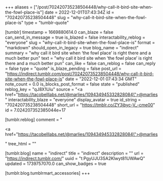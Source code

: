 +++
aliases = ["/post/702420735238504448/why-call-it-bird-site-when-the-fowl-place-is"]
date = 2022-12-01T07:43:34Z
id = "702420735238504448"
slug = "why-call-it-bird-site-when-the-fowl-place-is"
type = "tumblr-quote"

[tumblr]
timestamp = 1669880614.0
can_blaze = false
can_send_in_message = true
is_blazed = false
interactability_reblog = "everyone"
slug = "why-call-it-bird-site-when-the-fowl-place-is"
format = "markdown"
should_open_in_legacy = true
blog_name = "indirect"
summary = "why call it bird site when ‘the fowl place’ is right there and a much better pun"
text = "why call it bird site when ‘the fowl place’ is right there and a much better pun"
can_like = false
can_reblog = false
can_reply = false
type = "quote"
is_blaze_pending = false
post_url = "https://indirect.tumblr.com/post/702420735238504448/why-call-it-bird-site-when-the-fowl-place-is"
date = "2022-12-01 07:43:34 GMT"
note_count = 0.0
is_blocks_post_format = false
state = "published"
reblog_key = "qJ8X1Uiu"
source = "<a href=\"https://tacobelllabs.net/@marlies/109434945332828084\">@marlies</a>"
interactability_blaze = "everyone"
display_avatar = true
id_string = "702420735238504448"
short_url = "https://tmblr.co/ZY3jbyc-V_-cme00"
id = 7.024207352385044e+17

[tumblr.reblog]
comment = "<p><a href=\"https://tacobelllabs.net/@marlies/109434945332828084\">@marlies</a></p>"
tree_html = ""

[tumblr.blog]
name = "indirect"
title = "indirect"
description = ""
url = "https://indirect.tumblr.com/"
uuid = "t:PgyUJU3SA2Klwyt81UWAwQ"
updated = 1739757070.0
can_show_badges = true

[tumblr.blog.tumblrmart_accessories]
+++
